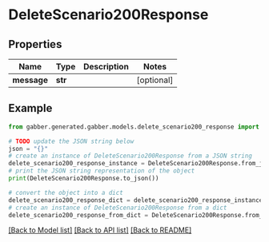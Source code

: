# DeleteScenario200Response


## Properties

Name | Type | Description | Notes
------------ | ------------- | ------------- | -------------
**message** | **str** |  | [optional] 

## Example

```python
from gabber.generated.gabber.models.delete_scenario200_response import DeleteScenario200Response

# TODO update the JSON string below
json = "{}"
# create an instance of DeleteScenario200Response from a JSON string
delete_scenario200_response_instance = DeleteScenario200Response.from_json(json)
# print the JSON string representation of the object
print(DeleteScenario200Response.to_json())

# convert the object into a dict
delete_scenario200_response_dict = delete_scenario200_response_instance.to_dict()
# create an instance of DeleteScenario200Response from a dict
delete_scenario200_response_from_dict = DeleteScenario200Response.from_dict(delete_scenario200_response_dict)
```
[[Back to Model list]](../README.md#documentation-for-models) [[Back to API list]](../README.md#documentation-for-api-endpoints) [[Back to README]](../README.md)



